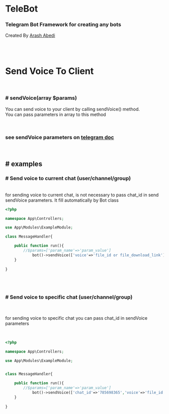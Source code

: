 # TeleBot
### Telegram Bot Framework for creating any bots 

Created By [Arash Abedi](https://arashabedi.com)

<br/>
<br/>

# Send Voice To Client
<br>

### # sendVoice(array $params)

You can send voice to your client by calling sendVoice() method. <br>
You can pass parameters in array to this method

<br>

### see sendVoice parameters on [telegram doc](https://core.telegram.org/bots/api#sendvoice)

<br>

## # examples


### # Send voice to current chat (user/channel/group)
<br>
for sending voice to current chat, is not necessary to pass chat_id in send sendVoice parameters. It fill automatically by Bot class

<br>

```php
<?php

namespace App\Controllers;

use App\Modules\ExampleModule;

class MessageHandler{

    public function run(){
        //$params=['param_name'=>'param_value']
            bot()->sendVoice(['voice'=>'file_id or file_download_link']); //send voice to current chat
    }
   
}

```
<br>
<br>

### # Send voice to specific chat (user/channel/group)
<br>

for sending voice to specific chat you can pass chat_id in sendVoice parameters

<br>

```php
<?php

namespace App\Controllers;

use App\Modules\ExampleModule;


class MessageHandler{

    public function run(){
        //$params=['param_name'=>'param_value']
            bot()->sendVoice(['chat_id'=>'785698365','voice'=>'file_id or file_download_link']); //send voice to specific chat by chat_id
    }
   
}

```
